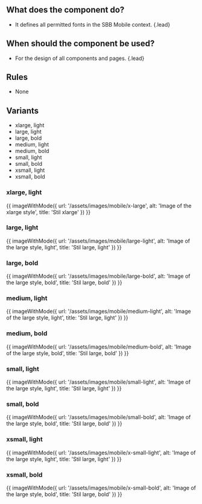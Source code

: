 
## What does the component do?
*   It defines all permitted fonts in the SBB Mobile context. {.lead}

## When should the component be used?
*   For the design of all components and pages. {.lead}

## Rules
*   None

## Variants
*   <sbb-link variant="inline" type="button" href="#xlarge-light">xlarge, light</sbb-link>
*   <sbb-link variant="inline" type="button" href="#large-light">large, light</sbb-link>
*   <sbb-link variant="inline" type="button" href="#large-bold">large, bold</sbb-link>
*   <sbb-link variant="inline" type="button" href="#medium-light">medium, light</sbb-link>
*   <sbb-link variant="inline" type="button" href="#medium-bold">medium, bold</sbb-link>
*   <sbb-link variant="inline" type="button" href="#small-light">small, light</sbb-link>
*   <sbb-link variant="inline" type="button" href="#small-bold">small, bold</sbb-link>
*   <sbb-link variant="inline" type="button" href="#xsmall-light">xsmall, light</sbb-link>
*   <sbb-link variant="inline" type="button" href="#xsmall-bold">xsmall, bold</sbb-link>

### <a name="xlarge-light"></a>xlarge, light
{{ imageWithMode({
  url: '/assets/images/mobile/x-large',
  alt: 'Image of the xlarge style',
  title: 'Stil xlarge'
}) }}

### <a name="large-light"></a>large, light
{{ imageWithMode({
  url: '/assets/images/mobile/large-light',
  alt: 'Image of the large style, light',
  title: 'Stil large, light'
}) }}

### <a name="large-bold"></a>large, bold
{{ imageWithMode({
  url: '/assets/images/mobile/large-bold',
  alt: 'Image of the large style, bold',
  title: 'Stil large, bold'
}) }}

### <a name="medium-light"></a>medium, light
{{ imageWithMode({
  url: '/assets/images/mobile/medium-light',
  alt: 'Image of the large style, light',
  title: 'Stil large, light'
}) }}

### <a name="medium-bold"></a>medium, bold
{{ imageWithMode({
  url: '/assets/images/mobile/medium-bold',
  alt: 'Image of the large style, bold',
  title: 'Stil large, bold'
}) }}

### <a name="small-light"></a>small, light
{{ imageWithMode({
  url: '/assets/images/mobile/small-light',
  alt: 'Image of the large style, light',
  title: 'Stil large, light'
}) }}

### <a name="small-bold"></a>small, bold
{{ imageWithMode({
  url: '/assets/images/mobile/small-bold',
  alt: 'Image of the large style, bold',
  title: 'Stil large, bold'
}) }}

### <a name="xsmall-light"></a>xsmall, light
{{ imageWithMode({
  url: '/assets/images/mobile/x-small-light',
  alt: 'Image of the large style, light',
  title: 'Stil large, light'
}) }}

### <a name="xsmall-bold"></a>xsmall, bold
{{ imageWithMode({
  url: '/assets/images/mobile/x-small-bold',
  alt: 'Image of the large style, bold',
  title: 'Stil large, bold'
}) }}